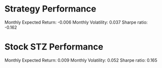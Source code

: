 # Strategy Performance
Monthly Expected Return: -0.006
Monthly Volatility: 0.037
Sharpe ratio: -0.162
# Stock STZ Performance
Monthly Expected Return: 0.009
Monthly Volatility: 0.052
Sharpe ratio: 0.165

